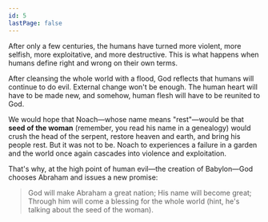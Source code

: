 ```yaml
---
id: 5
lastPage: false
---
```


After only a few centuries, the humans have turned more violent, more selfish, more exploitative, and more destructive. This is what happens when humans define right and wrong on their own terms.

After cleansing the whole world with a flood, God reflects that humans will continue to do evil. External change won't be enough. The human heart will have to be made new, and somehow, human flesh will have to be reunited to God.

We would hope that Noach—whose name means "rest"—would be that **seed of the woman** (remember, you read his name in a genealogy) would crush the head of the serpent, restore heaven and earth, and bring his people rest. But it was not to be. Noach to experiences a failure in a garden and the world once again cascades into violence and exploitation.

That's why, at the high point of human evil—the creation of Babylon—God chooses Abraham and issues a new promise:

> God will make Abraham a great nation; 
> His name will become great;
> Through him will come a blessing for the whole world (hint, he's talking about the seed of the woman).